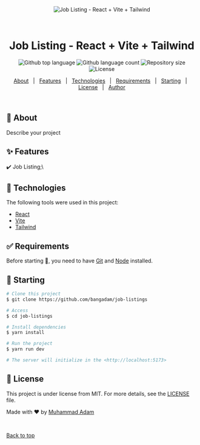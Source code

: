 <div align="center" id="top"> 
  <img src="./banner.png" alt="Job Listing - React + Vite + Tailwind" />

&#xa0;

  <!-- <a href="https://joblistings.netlify.app">Demo</a> -->
</div>

<h1 align="center">Job Listing - React + Vite + Tailwind</h1>

<p align="center">
  <img alt="Github top language" src="https://img.shields.io/github/languages/top/bangadam/job-listings?color=56BEB8">

  <img alt="Github language count" src="https://img.shields.io/github/languages/count/bangadam/job-listings?color=56BEB8">

  <img alt="Repository size" src="https://img.shields.io/github/repo-size/bangadam/job-listings?color=56BEB8">

  <img alt="License" src="https://img.shields.io/github/license/bangadam/job-listings?color=56BEB8">

  <!-- <img alt="Github issues" src="https://img.shields.io/github/issues/bangadam/job-listings?color=56BEB8" /> -->

  <!-- <img alt="Github forks" src="https://img.shields.io/github/forks/bangadam/job-listings?color=56BEB8" /> -->

  <!-- <img alt="Github stars" src="https://img.shields.io/github/stars/bangadam/job-listings?color=56BEB8" /> -->
</p>

<!-- Status -->

<!-- <h4 align="center">
	🚧  Job Listing - React + Vite + Tailwind 🚀 Under construction...  🚧
</h4>

<hr> -->

<p align="center">
  <a href="#dart-about">About</a> &#xa0; | &#xa0; 
  <a href="#sparkles-features">Features</a> &#xa0; | &#xa0;
  <a href="#rocket-technologies">Technologies</a> &#xa0; | &#xa0;
  <a href="#white_check_mark-requirements">Requirements</a> &#xa0; | &#xa0;
  <a href="#checkered_flag-starting">Starting</a> &#xa0; | &#xa0;
  <a href="#memo-license">License</a> &#xa0; | &#xa0;
  <a href="https://github.com/bangadam" target="_blank">Author</a>
</p>

<br>

## :dart: About

Describe your project

## :sparkles: Features

:heavy_check_mark: Job Listing;\

## :rocket: Technologies

The following tools were used in this project:

- [React](https://reactjs.org/)
- [Vite](https://vitejs.dev/)
- [Tailwind](https://tailwindcss.com/)

## :white_check_mark: Requirements

Before starting :checkered_flag:, you need to have [Git](https://git-scm.com) and [Node](https://nodejs.org/en/) installed.

## :checkered_flag: Starting

```bash
# Clone this project
$ git clone https://github.com/bangadam/job-listings

# Access
$ cd job-listings

# Install dependencies
$ yarn install

# Run the project
$ yarn run dev

# The server will initialize in the <http://localhost:5173>
```

## :memo: License

This project is under license from MIT. For more details, see the [LICENSE](LICENSE) file.

Made with :heart: by <a href="https://github.com/bangadam" target="_blank">Muhammad Adam</a>

&#xa0;

<a href="#top">Back to top</a>
